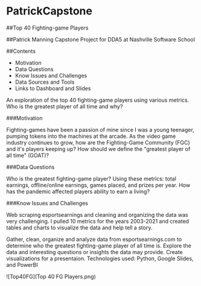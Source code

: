 # PatrickCapstone

##Top 40 Fighting-game Players

##Patrick Manning Capstone Project for DDA5 at Nashville Software School

##Contents
 * Motivation
 * Data Questions
 * Know Issues and Challenges
 * Data Sources and Tools
 * Links to Dashboard and Slides

An exploration of the top 40 fighting-game players using various metrics. Who is the greatest player of all time and why?


###Motivation

Fighting-games have been a passion of mine since I was a young teenager, pumping tokens into the machines at the arcade. As the video game industry continues to grow, how are the Fighting-Game Community (FGC) and it's players keeping up? How should we define the "greatest player of all time" (GOAT)? 


###Data Questions

Who is the greatest fighting-game player? Using these metrics: total earnings, offline/online earnings, games placed, and prizes per year.
How has the pandemic affected players ability to earn a living?


###Know Issues and Challenges

Web scraping esportsearnings and cleaning and organizing the data was very challenging. I pulled 10 metrics for the years 2003-2021 and created tables and charts to visualize the data and help tell a story. 

Gather, clean, organize and analyze data from esportsearnings.com to determine who the greatest fighting-game player of all time is. Explore the data and interesting questions or insights the data may provide. 
Create visualizations for a presentaion. Technologies used: Python, Google Slides, and PowerBI



![Top40FG](Top 40 FG Players.png)
